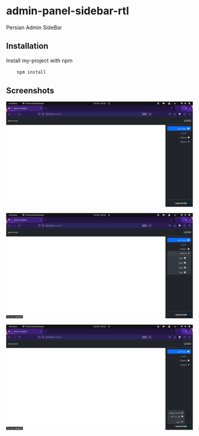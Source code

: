 # admin-panel-sidebar-rtl

Persian Admin SideBar

## Installation

Install my-project with npm

```bash
    npm install
```

## Screenshots


![App Screenshot](assets/imgs/scr1.png)

![App Screenshot](assets/imgs/scr2.png)

![App Screenshot](assets/imgs/scr3.png)


